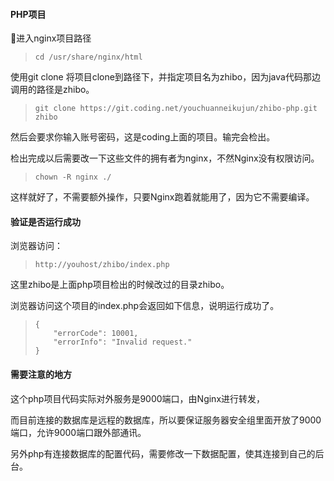 #### PHP项目

进入nginx项目路径

> ```
> cd /usr/share/nginx/html
> ```

使用git clone 将项目clone到路径下，并指定项目名为zhibo，因为java代码那边调用的路径是zhibo。

> ```
> git clone https://git.coding.net/youchuanneikujun/zhibo-php.git zhibo
> ```

然后会要求你输入账号密码，这是coding上面的项目。输完会检出。

检出完成以后需要改一下这些文件的拥有者为nginx，不然Nginx没有权限访问。

> ```
> chown -R nginx ./
> ```

这样就好了，不需要额外操作，只要Nginx跑着就能用了，因为它不需要编译。

#### 验证是否运行成功

浏览器访问：

> ```
> http://youhost/zhibo/index.php
> ```

这里zhibo是上面php项目检出的时候改过的目录zhibo。

浏览器访问这个项目的index.php会返回如下信息，说明运行成功了。

> ```
> {
>     "errorCode": 10001,
>     "errorInfo": "Invalid request."
> }
> ```

#### 需要注意的地方

这个php项目代码实际对外服务是9000端口，由Nginx进行转发，

而目前连接的数据库是远程的数据库，所以要保证服务器安全组里面开放了9000端口，允许9000端口跟外部通讯。



另外php有连接数据库的配置代码，需要修改一下数据配置，使其连接到自己的后台。

